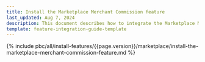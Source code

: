 ```yaml
---
title: Install the Marketplace Merchant Commission feature
last_updated: Aug 7, 2024
description: This document describes how to integrate the Marketplace Merchant Commission feature into a Spryker project.
template: feature-integration-guide-template
---
```


{% include pbc/all/install-features/{{page.version}}/marketplace/install-the-marketplace-merchant-commission-feature.md %} <!-- To edit, see /_includes/pbc/all/install-features/202407.0/marketplace/install-the-marketplace-merchant-commission-feature.md -->
